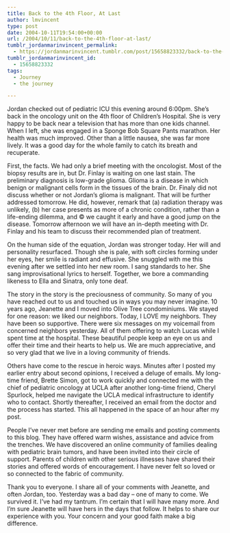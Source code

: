 ```yaml
---
title: Back to the 4th Floor, At Last
author: lmvincent
type: post
date: 2004-10-11T19:54:00+00:00
url: /2004/10/11/back-to-the-4th-floor-at-last/
tumblr_jordanmarinvincent_permalink:
  - https://jordanmarinvincent.tumblr.com/post/15658823332/back-to-the-4th-floor-at-last
tumblr_jordanmarinvincent_id:
  - 15658823332
tags:
  - Journey
  - the journey

---
```

Jordan checked out of pediatric ICU this evening around 6:00pm. She&rsquo;s back in the oncology unit on the 4th floor of Children&rsquo;s Hospital. She is very happy to be back near a television that has more than one kids channel. When I left, she was engaged in a Sponge Bob Square Pants marathon. Her health was much improved. Other than a little nausea, she was far more lively. It was a good day for the whole family to catch its breath and recuperate.<a name="more"></a>

First, the facts. We had only a brief meeting with the oncologist. Most of the biopsy results are in, but Dr. Finlay is waiting on one last stain. The preliminary diagnosis is low-grade glioma. Glioma is a disease in which benign or malignant cells form in the tissues of the brain. Dr. Finaly did not discuss whether or not Jordan&rsquo;s glioma is malignant. That will be further addressed tomorrow. He did, however, remark that (a) radiation therapy was unlikely, (b) her case presents as more of a chronic condition, rather than a life-ending dilemma, and &copy; we caught it early and have a good jump on the disease. Tomorrow afternoon we will have an in-depth meeting with Dr. Finlay and his team to discuss their recommended plan of treatment.

On the human side of the equation, Jordan was stronger today. Her will and personality resurfaced. Though she is pale, with soft circles forming under her eyes, her smile is radiant and effusive. She snuggled with me this evening after we settled into her new room. I sang standards to her. She sang improvisational lyrics to herself. Together, we bore a commanding likeness to Ella and Sinatra, only tone deaf.

The story in the story is the preciousness of community. So many of you have reached out to us and touched us in ways you may never imagine. 10 years ago, Jeanette and I moved into Olive Tree condominiums. We stayed for one reason: we liked our neighbors. Today, I LOVE my neighbors. They have been so supportive. There were six messages on my voicemail from concerned neighbors yesterday. All of them offering to watch Lucas while I spent time at the hospital. These beautiful people keep an eye on us and offer their time and their hearts to help us. We are much appreciative, and so very glad that we live in a loving community of friends.

Others have come to the rescue in heroic ways. Minutes after I posted my earlier entry about second opinions, I received a deluge of emails. My long-time friend, Brette Simon, got to work quickly and connected me with the chief of pediatric oncology at UCLA after another long-time friend, Cheryl Spurlock, helped me navigate the UCLA medical infrastructure to identify who to contact. Shortly thereafter, I received an email from the doctor and the process has started. This all happened in the space of an hour after my post.

People I&rsquo;ve never met before are sending me emails and posting comments to this blog. They have offered warm wishes, assistance and advice from the trenches. We have discovered an online community of families dealing with pediatric brain tumors, and have been invited into their circle of support. Parents of children with other serious illnesses have shared their stories and offered words of encouragement. I have never felt so loved or so connected to the fabric of community.

Thank you to everyone. I share all of your comments with Jeanette, and often Jordan, too. Yesterday was a bad day &#8211; one of many to come. We survived it. I&rsquo;ve had my tantrum. I&rsquo;m certain that I will have many more. And I&rsquo;m sure Jeanette will have hers in the days that follow. It helps to share our experience with you. Your concern and your good faith make a big difference.

<div class="blogger-post-footer">
  <img loading="lazy" width="1" height="1" src="https://blogger.googleusercontent.com/tracker/9039099668816362935-2328773791788992682?l=jordansjourney2.blogspot.com" alt="" />
</div>